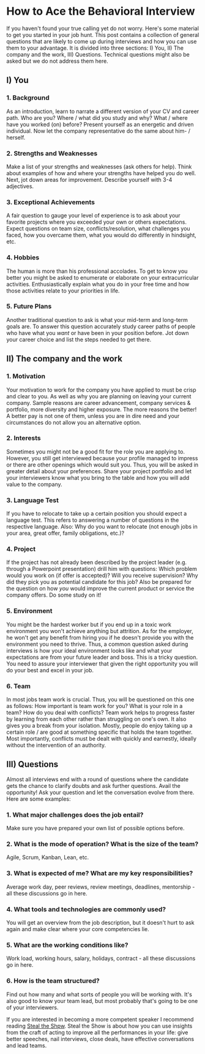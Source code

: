 # How to Ace the Behavioral Interview

If you haven't found your true calling yet do not worry. Here's some material to get you started in your job hunt. This post contains a collection of general questions that are likely to come up during interviews and how you can use them to your advantage. It is divided into three sections: I) You, II) The company and the work, III) Questions. Technical questions might also be asked but we do not address them here.

## I) You
### 1. Background
As an introduction, learn to narrate a different version of your CV and career path. Who are you? Where / what did you study and why? What / where have you worked (on) before? Present yourself as an energetic and driven individual. Now let the company representative do the same about him- / herself.
### 2. Strengths and Weaknesses
Make a list of your strengths and weaknesses (ask others for help). Think about examples of how and where your strengths have helped you do well. Next, jot down areas for improvement. Describe yourself with 3-4 adjectives.
### 3. Exceptional Achievements
A fair question to gauge your level of experience is to ask about your favorite projects where you exceeded your own or others expectations. Expect questions on team size, conflicts/resolution, what challenges you faced, how you overcame them, what you would do differently in hindsight, etc.
### 4. Hobbies
The human is more than his professional accolades. To get to know you better you might be asked to enumerate or elaborate on your extracurricular activities. Enthusiastically explain what you do in your free time and how those activities relate to your priorities in life.
### 5. Future Plans
Another traditional question to ask is what your mid-term and long-term goals are. To answer this question accurately study career paths of people who have what you *want* or have been in your position before. Jot down your career choice and list the steps needed to get there.
## II) The company and the work
### 1. Motivation
Your motivation to work for the company you have applied to must be crisp and clear to you. As well as why you are planning on leaving your current company. Sample reasons are career advancement, company services & portfolio, more diversity and higher exposure. The more reasons the better! A better pay is not one of them, unless you are in dire need and your circumstances do not allow you an alternative option.
### 2. Interests
Sometimes you might not be a good fit for the role you are applying to. However, you still get interviewed because your profile managed to impress or there are other openings which would suit you. Thus, you will be asked in greater detail about your preferences. Share your project portfolio and let your interviewers know what you bring to the table and how you will add value to the company.
### 3. Language Test
If you have to relocate to take up a certain position you should expect a language test. This refers to answering a number of questions in the respective language. Also: Why do you want to relocate (not enough jobs in your area, great offer, family obligations, etc.)?
### 4. Project
If the project has not already been described by the project leader (e.g. through a Powerpoint presentation) drill him with questions: Which problem would you work on (if offer is accepted)? Will you receive supervision? Why did they pick you as potential candidate for this job? Also be prepared for the question on how *you* would improve the current product or service the company offers. Do some study on it!
### 5. Environment
You might be the hardest worker but if you end up in a toxic work environment you won't achieve anything but attrition. As for the employer, he won't get any benefit from hiring you if he doesn't provide you with the environment you need to thrive. Thus, a common question asked during interviews is how your ideal environment looks like and what your expectations are from your future leader and boss. This is a tricky question. You need to assure your interviewer that given the right opportunity you will do your best and excel in your job.
### 6. Team
In most jobs team work is crucial. Thus, you will be questioned on this one as follows: How important is team work for you? What is your role in a team? How do you deal with conflicts? Team work helps to progress faster by learning from each other rather than struggling on one's own. It also gives you a break from your isolation. Mostly, people do enjoy taking up a certain role / are good at something specific that holds the team together. Most importantly, conflicts must be dealt with quickly and earnestly, ideally without the intervention of an authority.


## III) Questions
Almost all interviews end with a round of questions where the candidate gets the chance to clarify doubts and ask further questions. Avail the opportunity! Ask your question and let the conversation evolve from there. Here are some examples:
### 1. What major challenges does the job entail? 
Make sure you have prepared your own list of possible options before.
### 2. What is the mode of operation? What is the size of the team?
Agile, Scrum, Kanban, Lean, etc.
### 3. What is expected of me? What are my key responsibilities?
Average work day, peer reviews, review meetings, deadlines, mentorship - all these discussions go in here.
### 4. What tools and technologies are commonly used?
You will get an overview from the job description, but it doesn't hurt to ask again and make clear where your core competencies lie.
### 5. What are the working conditions like?
Work load, working hours, salary, holidays, contract - all these discussions go in here.
### 6. How is the team structured?
Find out how many and what sorts of people you will be working with. It's also good to know your team lead, but most probably that's going to be one of your interviewers.

If you are interested in becoming a more competent speaker I recommend reading [Steal the Shpw](https://www.amazon.com/-/de/dp/0544800842/ref=sr_1_1?__mk_de_DE=%C3%85M%C3%85%C5%BD%C3%95%C3%91&dchild=1&keywords=steal+the+show&qid=1616074132&s=books&sr=1-1). Steal the Show is about how you can use insights from the craft of
acting to improve all the performances in your life: give better speeches, nail interviews, close deals, have effective conversations and lead teams.
